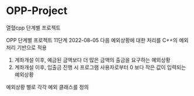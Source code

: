 # OPP-Project
열혈cpp 단계별 프로젝트

OPP 단계별 프로젝트 11단계 2022-08-05
다음 예외상황에 대한 처리를 C++의 예외처리 기반으로 적용

1. 계좌개설 이후, 예금된 금액보다 더 많은 금액의 출금을 요구하는 예외상황
2. 계좌개설 이후, 입출금 진행 시 프로그램 사용자로부터 0 보다 작은 값이 입력되는 예외상황


예외상황 별로 각각 예외 클래스를 정의
